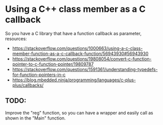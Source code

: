# Using a C++ class member as a C callback

So you have a C library that have a function callback as parameter, resources:

- https://stackoverflow.com/questions/1000663/using-a-c-class-member-function-as-a-c-callback-function/56943930#56943930
- https://stackoverflow.com/questions/19808054/convert-c-function-pointer-to-c-function-pointer/19809787
- https://stackoverflow.com/questions/1591361/understanding-typedefs-for-function-pointers-in-c
- https://blog.mbedded.ninja/programming/languages/c-plus-plus/callbacks/


## TODO:

Improve the "reg" function, so you can have a wrapper and easily call as shown in the "Main" function.

